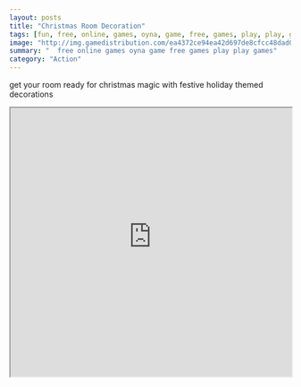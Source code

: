 ```yaml
---
layout: posts
title: "Christmas Room Decoration"
tags: [fun, free, online, games, oyna, game, free, games, play, play, games]
image: "http://img.gamedistribution.com/ea4372ce94ea42d697de8cfcc48dad08.jpg"
summary: "  free online games oyna game free games play play games"
category: "Action"
---
```


get your room ready for christmas magic with festive holiday themed decorations

<iframe width="100%" height="480px;" src="http://flash.gamedistribution.com?game=ea4372ce94ea42d697de8cfcc48dad08"></iframe>